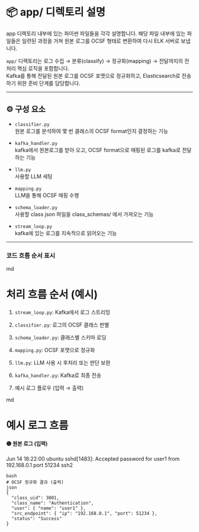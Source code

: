 # 📦 app/ 디렉토리 설명

app 디렉토리 내부에 있는 파이썬 파일들을 각각 설명합니다.
해당 파일 내부에 있는 파일들은 일련된 과정을 거쳐 원본 로그를 OCSF 형태로 변환하여 다시 ELK 서버로 보냅니다.

`app/` 디렉토리는 로그 수집 → 분류(classify) → 정규화(mapping) → 전달까지의 전처리 핵심 로직을 포함합니다.  
Kafka를 통해 전달된 원본 로그를 OCSF 포맷으로 정규화하고, Elasticsearch로 전송하기 위한 준비 단계를 담당합니다.

---

## ⚙️ 구성 요소

- `classifier.py`   
  원본 로그를 분석하여 몇 번 클래스의 OCSF format인지 결정하는 기능

- `kafka_handler.py`  
  kafka에서 원본로그를 받아 오고, OCSF format으로 매핑된 로그를 kafka로 전달하는 기능

- `llm.py`   
  사용할 LLM 세팅

- `mapping.py`   
  LLM을 통해 OCSF 매핑 수행

- `schema_loader.py`   
  사용할 class json 파일을 class_schemas/ 에서 가져오는 기능

- `stream_loop.py`   
  kafka에 있는 로그를 지속적으로 읽어오는 기능

---
### 코드 흐름 순서 표시

md
# 처리 흐름 순서 (예시)
1. `stream_loop.py`: Kafka에서 로그 스트리밍
2. `classifier.py`: 로그의 OCSF 클래스 판별
3. `schema_loader.py`: 클래스별 스키마 로딩
4. `mapping.py`: OCSF 포맷으로 정규화
5. `llm.py`: LLM 사용 시 후처리 또는 판단 보완
6. `kafka_handler.py`: Kafka로 최종 전송

3. 예시 로그 플로우 (입력 → 출력)

md
# 예시 로그 흐름

#### 🟡 원본 로그 (입력)

Jun 14 18:22:00 ubuntu sshd[1483]: Accepted password for user1 from 192.168.0.1 port 51234 ssh2

```
bash
# OCSF 정규화 결과 (출력)
json
{
  "class_uid": 3001,
  "class_name": "Authentication",
  "user": { "name": "user1" },
  "src_endpoint": { "ip": "192.168.0.1", "port": 51234 },
  "status": "Success"
}
```
